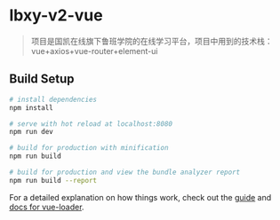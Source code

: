 # lbxy-v2-vue

> 项目是国凯在线旗下鲁班学院的在线学习平台，项目中用到的技术栈：vue+axios+vue-router+element-ui

## Build Setup

``` bash
# install dependencies
npm install

# serve with hot reload at localhost:8080
npm run dev

# build for production with minification
npm run build

# build for production and view the bundle analyzer report
npm run build --report
```

For a detailed explanation on how things work, check out the [guide](http://vuejs-templates.github.io/webpack/) and [docs for vue-loader](http://vuejs.github.io/vue-loader).
